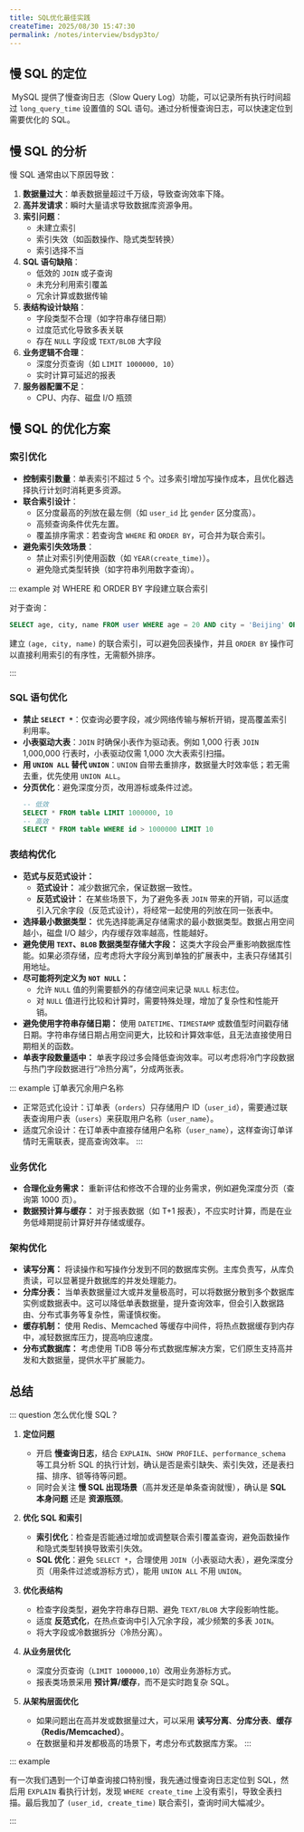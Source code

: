 ```yaml
---
title: SQL优化最佳实践
createTime: 2025/08/30 15:47:30
permalink: /notes/interview/bsdyp3to/
---
```

## 慢 SQL 的定位

 MySQL 提供了慢查询日志（Slow Query Log）功能，可以记录所有执行时间超过 `long_query_time` 设置值的 SQL 语句。通过分析慢查询日志，可以快速定位到需要优化的 SQL。

## 慢 SQL 的分析

慢 SQL 通常由以下原因导致：

1. **数据量过大**：单表数据量超过千万级，导致查询效率下降。
2. **高并发请求**：瞬时大量请求导致数据库资源争用。
3. **索引问题**：
	- 未建立索引
	- 索引失效（如函数操作、隐式类型转换）
	- 索引选择不当
4. **SQL 语句缺陷**：
	- 低效的 `JOIN` 或子查询
	- 未充分利用索引覆盖
	- 冗余计算或数据传输
5. **表结构设计缺陷**：
	- 字段类型不合理（如字符串存储日期）
	- 过度范式化导致多表关联
	- 存在 `NULL` 字段或 `TEXT/BLOB` 大字段
6. **业务逻辑不合理**：
	- 深度分页查询（如 `LIMIT 1000000, 10`）
	- 实时计算可延迟的报表
7. **服务器配置不足**：
	- CPU、内存、磁盘 I/O 瓶颈

## 慢 SQL 的优化方案

### 索引优化

- **控制索引数量**：单表索引不超过 5 个。过多索引增加写操作成本，且优化器选择执行计划时消耗更多资源。
- **联合索引设计**：
	- 区分度最高的列放在最左侧（如 `user_id` 比 `gender` 区分度高）。
	- 高频查询条件优先左置。
	- 覆盖排序需求：若查询含 `WHERE` 和 `ORDER BY`，可合并为联合索引。
- **避免索引失效场景**：
	- 禁止对索引列使用函数（如 `YEAR(create_time)`）。
	- 避免隐式类型转换（如字符串列用数字查询）。

::: example 对 WHERE 和 ORDER BY 字段建立联合索引

对于查询：

```SQL
SELECT age, city, name FROM user WHERE age = 20 AND city = 'Beijing' ORDER BY name;
```

建立 `(age, city, name)` 的联合索引，可以避免回表操作，并且 `ORDER BY` 操作可以直接利用索引的有序性，无需额外排序。

:::

### SQL 语句优化

- **禁止 `SELECT *`**：仅查询必要字段，减少网络传输与解析开销，提高覆盖索引利用率。
- **小表驱动大表**：`JOIN` 时确保小表作为驱动表。例如 1,000 行表 `JOIN` 1,000,000 行表时，小表驱动仅需 1,000 次大表索引扫描。
- **用 `UNION ALL` 替代 `UNION`**：`UNION` 自带去重排序，数据量大时效率低；若无需去重，优先使用 `UNION ALL`。
- **分页优化**：避免深度分页，改用游标或条件过滤。
	```sql
	-- 低效
	SELECT * FROM table LIMIT 1000000, 10
	-- 高效
	SELECT * FROM table WHERE id > 1000000 LIMIT 10
	```

### 表结构优化

- **范式与反范式设计：**
    - **范式设计：** 减少数据冗余，保证数据一致性。
    - **反范式设计：** 在某些场景下，为了避免多表 `JOIN` 带来的开销，可以适度引入冗余字段（反范式设计），将经常一起使用的列放在同一张表中。
- **选择最小数据类型：** 优先选择能满足存储需求的最小数据类型。数据占用空间越小，磁盘 I/O 越少，内存缓存效率越高，性能越好。
- **避免使用 `TEXT`、`BLOB` 数据类型存储大字段：** 这类大字段会严重影响数据库性能。如果必须存储，应考虑将大字段分离到单独的扩展表中，主表只存储其引用地址。
- **尽可能将列定义为 `NOT NULL`：**
    - 允许 `NULL` 值的列需要额外的存储空间来记录 `NULL` 标志位。
    - 对 `NULL` 值进行比较和计算时，需要特殊处理，增加了复杂性和性能开销。
- **避免使用字符串存储日期：** 使用 `DATETIME`、`TIMESTAMP` 或数值型时间戳存储日期。字符串存储日期占用空间更大，比较和计算效率低，且无法直接使用日期相关的函数。
- **单表字段数量适中：** 单表字段过多会降低查询效率。可以考虑将冷门字段数据与热门字段数据进行“冷热分离”，分成两张表。

::: example 订单表冗余用户名称

- 正常范式化设计：订单表（`orders`）只存储用户 ID（`user_id`），需要通过联表查询用户表（`users`）来获取用户名称（`user_name`）。
- 适度冗余设计：在订单表中直接存储用户名称（`user_name`），这样查询订单详情时无需联表，提高查询效率。
:::

### 业务优化

- **合理化业务需求：** 重新评估和修改不合理的业务需求，例如避免深度分页（查询第 1000 页）。
- **数据预计算与缓存：** 对于报表数据（如 T+1 报表），不应实时计算，而是在业务低峰期提前计算好并存储或缓存。

### 架构优化

- **读写分离：** 将读操作和写操作分发到不同的数据库实例。主库负责写，从库负责读，可以显著提升数据库的并发处理能力。
- **分库分表：** 当单表数据量过大或并发量极高时，可以将数据分散到多个数据库实例或数据表中。这可以降低单表数据量，提升查询效率，但会引入数据路由、分布式事务等复杂性，需谨慎权衡。
- **缓存机制：** 使用 Redis、Memcached 等缓存中间件，将热点数据缓存到内存中，减轻数据库压力，提高响应速度。
- **分布式数据库：** 考虑使用 TiDB 等分布式数据库解决方案，它们原生支持高并发和大数据量，提供水平扩展能力。

## 总结

::: question 怎么优化慢 SQL？

1. **定位问题**
    - 开启 **慢查询日志**，结合 `EXPLAIN`、`SHOW PROFILE`、`performance_schema` 等工具分析 SQL 的执行计划，确认是否是索引缺失、索引失效，还是表扫描、排序、锁等待等问题。
    - 同时会关注 **慢 SQL 出现场景**（高并发还是单条查询就慢），确认是 **SQL 本身问题** 还是 **资源瓶颈**。
        
2. **优化 SQL 和索引**
    - **索引优化**：检查是否能通过增加或调整联合索引覆盖查询，避免函数操作和隐式类型转换导致索引失效。
    - **SQL 优化**：避免 `SELECT *`，合理使用 `JOIN`（小表驱动大表），避免深度分页（用条件过滤或游标方式），能用 `UNION ALL` 不用 `UNION`。
        
3. **优化表结构**
    - 检查字段类型，避免字符串存日期、避免 `TEXT/BLOB` 大字段影响性能。
    - 适度 **反范式化**，在热点查询中引入冗余字段，减少频繁的多表 `JOIN`。
    - 将大字段或冷数据拆分（冷热分离）。
        
4. **从业务层优化**
    - 深度分页查询（`LIMIT 1000000,10`）改用业务游标方式。
    - 报表类场景采用 **预计算/缓存**，而不是实时跑复杂 SQL。
        
5. **从架构层面优化**
    - 如果问题出在高并发或数据量过大，可以采用 **读写分离**、**分库分表**、**缓存（Redis/Memcached）**。
    - 在数据量和并发都极高的场景下，考虑分布式数据库方案。
:::

::: example

有一次我们遇到一个订单查询接口特别慢，我先通过慢查询日志定位到 SQL，然后用 `EXPLAIN` 看执行计划，发现 `WHERE create_time` 上没有索引，导致全表扫描。最后我加了 `(user_id, create_time)` 联合索引，查询时间大幅减少。

:::